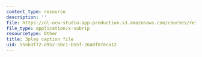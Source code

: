 ```yaml
---
content_type: resource
description: ''
file: https://ol-ocw-studio-app-production.s3.amazonaws.com/courses/res-6-006-video-demonstrations-in-lasers-and-optics-spring-2008/555b3f72d9525bc1b55f26a0f07eca12_1XdKoZKHj5M.vtt
file_type: application/x-subrip
resourcetype: Other
title: 3play caption file
uid: 555b3f72-d952-5bc1-b55f-26a0f07eca12
---
```


